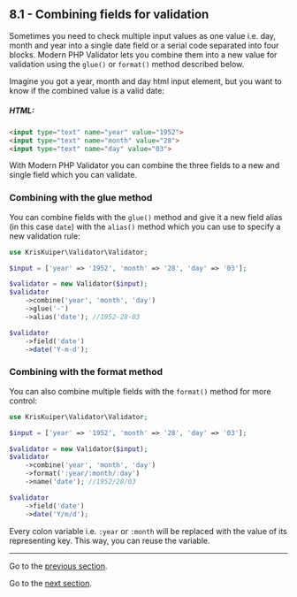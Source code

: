 ## 8.1 - Combining fields for validation

Sometimes you need to check multiple input values as one value i.e. day, month and year into a single date field or a serial code separated into four blocks. Modern PHP Validator lets you combine them into a new value for validation using the `glue()` or `format()` method described below.

Imagine you got a year, month and day html input element, but you want to know if the combined value is a valid date: 
##### HTML:

```html
<input type="text" name="year" value="1952">
<input type="text" name="month" value="28">
<input type="text" name="day" value="03">
```

With Modern PHP Validator you can combine the three fields to a new and single field which you can validate.


### Combining with the glue method

You can combine fields with the `glue()` method and give it a new field alias (in this case `date`) with the `alias()` method which you can use to specify a new validation rule:

```php
use KrisKuiper\Validator\Validator;

$input = ['year' => '1952', 'month' => '28', 'day' => '03'];

$validator = new Validator($input);
$validator
    ->combine('year', 'month', 'day')
    ->glue('-')
    ->alias('date'); //1952-28-03

$validator
    ->field('date')
    ->date('Y-m-d');
```


### Combining with the format method

You can also combine multiple fields with the `format()` method for more control:

```php
use KrisKuiper\Validator\Validator;

$input = ['year' => '1952', 'month' => '28', 'day' => '03'];

$validator = new Validator($input);
$validator
    ->combine('year', 'month', 'day')
    ->format(':year/:month/:day')
    ->name('date'); //1952/28/03

$validator
    ->field('date')
    ->date('Y/m/d');
```

Every colon variable i.e. `:year` or `:month` will be replaced with the value of its representing key. This way, you can reuse the variable.


---------------

Go to the [previous section](/docs/07%20-%20Filtering%20values%20based%20on%20rules/7.1%20-%20Filtering%20values%20based%20on%20validation%20rules.md).

Go to the [next section](/docs/09%20-%20Errors%20messages/9.1%20-%20Working%20with%20error%20messages.md).
